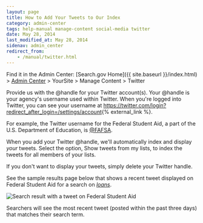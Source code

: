 ```yaml
---
layout: page
title: How to Add Your Tweets to Our Index
category: admin-center
tags: help-manual manage-content social-media twitter
date: May 28, 2014
last_modified_at: May 28, 2014
sidenav: admin_center
redirect_from:
    - /manual/twitter.html
---
```


Find it in the Admin Center: [Search.gov Home]({{ site.baseurl }}/index.html) > [Admin Center](https://search.usa.gov/sites/) > YourSite > Manage Content > Twitter

Provide us with the @handle for your Twitter account(s). Your @handle is your agency's username used within Twitter. When you're logged into Twitter, you can see your username at <https://twitter.com/login?redirect_after_login=/settings/account>{% external_link %}.

For example, the Twitter username for the Federal Student Aid, a part of the U.S. Department of Education, is [@FAFSA](https://twitter.com/FAFSA).

When you add your Twitter @handle, we'll automatically index and display *your* tweets. Select the option, Show tweets from my lists, to index the tweets for all members of your lists.

If you don't want to display your tweets, simply delete your Twitter handle.

See the sample results page below that shows a recent tweet displayed on Federal Student Aid for a search on *[loans](https://search.usa.gov/search?query=loans&op=Search&affiliate=federalstudentaid&m=true)*.

![Search result with a tweet on Federal Student Aid](https://d3qcdigd1fhos0.cloudfront.net/blog/img/social-media-tweets.png)

Searchers will see the most recent tweet (posted within the past three days) that matches their search term.